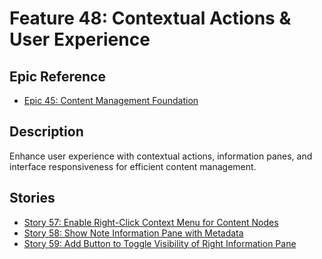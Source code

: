 # Feature 48: Contextual Actions & User Experience

## Epic Reference

- [Epic 45: Content Management Foundation](../../1-epics/2-to-refine/45-epic-content_management_foundation.md)

## Description

Enhance user experience with contextual actions, information panes, and interface responsiveness for efficient content management.

## Stories

- [Story 57: Enable Right-Click Context Menu for Content Nodes](../../3-stories/2-to-refine/57-story-context_menu_nodes.md)
- [Story 58: Show Note Information Pane with Metadata](../../3-stories/2-to-refine/58-story-note_information_pane.md)
- [Story 59: Add Button to Toggle Visibility of Right Information Pane](../../3-stories/2-to-refine/59-story-toggle_information_pane.md) 